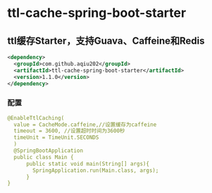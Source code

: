 # ttl-cache-spring-boot-starter
## ttl缓存Starter，支持Guava、Caffeine和Redis
```xml
<dependency>
  <groupId>com.github.aqiu202</groupId>
  <artifactId>ttl-cache-spring-boot-starter</artifactId>
  <version>1.1.0</version>
</dependency>
```
### 配置
```yaml
@EnableTtlCaching(
  value = CacheMode.caffeine,//设置缓存为caffeine
  timeout = 3600, //设置超时时间为3600秒
  timeUnit = TimeUnit.SECONDS
  )
  @SpringBootApplication
  public class Main {
      public static void main(String[] args){
        SpringApplication.run(Main.class, args);
      }
}
```